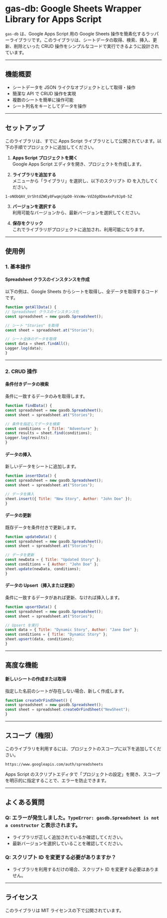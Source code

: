 # gas-db: Google Sheets Wrapper Library for Apps Script

`gas-db` は、Google Apps Script 用の Google Sheets 操作を簡素化するラッパーライブラリです。このライブラリは、シートデータの取得、検索、挿入、更新、削除といった CRUD 操作をシンプルなコードで実行できるように設計されています。

---

## 機能概要

- シートデータを JSON ライクなオブジェクトとして取得・操作
- 簡潔な API で CRUD 操作を実現
- 複数のシートを簡単に操作可能
- シート列名をキーとしてデータを操作

---

## セットアップ

このライブラリは、すでに Apps Script ライブラリとして公開されています。以下の手順でプロジェクトに追加してください。

1. **Apps Script プロジェクトを開く**  
   Google Apps Script エディタを開き、プロジェクトを作成します。

2. **ライブラリを追加する**  
   メニューから「ライブラリ」を選択し、以下のスクリプト ID を入力してください。  

```
1-oNObQAV_UrShtdZWEy8FwqmjGpD0-kVxWw-VdZdg0Dmx4xPs9Jp0-5Z
```


3. **バージョンを選択する**  
利用可能なバージョンから、最新バージョンを選択してください。

4. **保存をクリック**  
これでライブラリがプロジェクトに追加され、利用可能になります。

---

## 使用例

### 1. 基本操作

#### Spreadsheet クラスのインスタンスを作成
以下の例は、Google Sheets からシートを取得し、全データを取得するコードです。

```javascript
function getAllData() {
// Spreadsheet クラスのインスタンス化
const spreadsheet = new gasdb.Spreadsheet();

// シート "Stories" を取得
const sheet = spreadsheet.at("Stories");

// シート全体のデータを取得
const data = sheet.findAll();
Logger.log(data);
}
```

---

### 2. CRUD 操作

#### 条件付きデータの検索
条件に一致するデータのみを取得します。

```javascript
function findData() {
const spreadsheet = new gasdb.Spreadsheet();
const sheet = spreadsheet.at("Stories");

// 条件を指定してデータを検索
const conditions = { Title: "Adventure" };
const results = sheet.find(conditions);
Logger.log(results);
}
```

#### データの挿入
新しいデータをシートに追加します。

```javascript
function insertData() {
const spreadsheet = new gasdb.Spreadsheet();
const sheet = spreadsheet.at("Stories");

// データを挿入
sheet.insert({ Title: "New Story", Author: "John Doe" });
}
```

#### データの更新
既存データを条件付きで更新します。

```javascript
function updateData() {
const spreadsheet = new gasdb.Spreadsheet();
const sheet = spreadsheet.at("Stories");

// データを更新
const newData = { Title: "Updated Story" };
const conditions = { Author: "John Doe" };
sheet.update(newData, conditions);
}
```

#### データの Upsert（挿入または更新）
条件に一致するデータがあれば更新、なければ挿入します。

```javascript
function upsertData() {
const spreadsheet = new gasdb.Spreadsheet();
const sheet = spreadsheet.at("Stories");

// Upsert を実行
const data = { Title: "Dynamic Story", Author: "Jane Doe" };
const conditions = { Title: "Dynamic Story" };
sheet.upsert(data, conditions);
}
```

---

## 高度な機能

#### 新しいシートの作成または取得
指定した名前のシートが存在しない場合、新しく作成します。

```javascript
function createOrFindSheet() {
const spreadsheet = new gasdb.Spreadsheet();
const sheet = spreadsheet.createOrFindSheet("NewSheet");
}
```

---

## スコープ（権限）
このライブラリを利用するには、プロジェクトのスコープに以下を追加してください。

```
https://www.googleapis.com/auth/spreadsheets
```


Apps Script のスクリプトエディタで「プロジェクトの設定」を開き、スコープを明示的に指定することで、エラーを防止できます。

---

## よくある質問

### Q: エラーが発生しました。`TypeError: gasdb.Spreadsheet is not a constructor` と表示されます。
- ライブラリが正しく追加されているか確認してください。
- 最新バージョンを選択していることを確認してください。

### Q: スクリプト ID を変更する必要がありますか？
- ライブラリを利用するだけの場合、スクリプト ID を変更する必要はありません。

---

## ライセンス
このライブラリは MIT ライセンスの下で公開されています。
